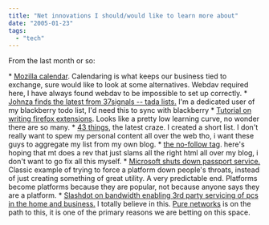 ```yaml
---
title: "Net innovations I should/would like to learn more about"
date: "2005-01-23"
tags: 
  - "tech"
---
```


From the last month or so:

\* [Mozilla calendar](http://weblog.infoworld.com/udell/2004/12/08.html#a1129). Calendaring is what keeps our business tied to exchange, sure would like to look at some alternatives. Webdav required here, I have always found webdav to be impossible to set up correctly. \* [Johnza finds the latest from 37signals -- tada lists.](http://marketingplaybook.com/2005/01/19/tada_lists_keeping_is_simple.html) I'm a dedicated user of my blackberry todo list, I'd need this to sync with blackberry \* [Tutorial on writing firefox extensions](http://javascript.weblogsinc.com/entry/1234000123025949/). Looks like a pretty low learning curve, no wonder there are so many. \* [43 things](http://rasterweb.net/raster/2005/01/18/43-crazy-things/ ), the latest craze. I created a short list. I don't really want to spew my personal content all over the web tho, i want these guys to aggregate my list from my own blog. \* [the no-follow tag](http://radio.weblogs.com/0001011/2005/01/18.html#a9229 ). here's hoping that mt does a rev that just slams all the right html all over my blog, i don't want to go fix all this myself. \* [Microsoft shuts down passport service.](http://go.theregister.com/feed/2004/12/30/ms_ends_pass/) Classic example of trying to force a platform down people's throats, instead of just creating something of great utility. A very predictable end. Platforms become platforms because they are popular, not because anyone says they are a platform. \* [Slashdot on bandwidth enabling 3rd party servicing of pcs in the home and business.](http://slashdot.org/article.pl?sid=05/01/02/1511236&from=rss) I totally believe in this. [Pure networks](http://www.purenetworks.com) is on the path to this, it is one of the primary reasons we are betting on this space.
